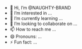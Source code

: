 - 👋 Hi, I’m @NAUGHTY-BRAND
- 👀 I’m interested in ...
- 🌱 I’m currently learning ...
- 💞️ I’m looking to collaborate on ...
- 📫 How to reach me ...
- 😄 Pronouns: ...
- ⚡ Fun fact: ...

<!---
NAUGHTY-BRAND/NAUGHTY-BRAND is a ✨ special ✨ repository because its `README.md` (this file) appears on your GitHub profile.
You can click the Preview link to take a look at your changes.
--->
